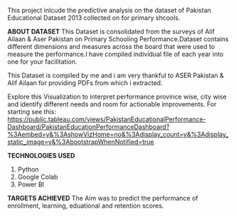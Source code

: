 This project inlcude the predictive analysis on the dataset of Pakistan Educational Dataset 2013 collected on for primary shcools.

**ABOUT DATASET**
This Dataset is consolidated from the surveys of Alif Ailaan & Aser Pakistan on Primary Schooling Performance.Dataset contains different dimensions and measures across the board that were used to measure the performance.I have compiled individual file of each year into one for your facilitation.

This Dataset is compiled by me and i am very thankful to ASER Pakistan & Alif Ailaan for providing PDFs from which i extracted.

Explore this Visualization to interpret performance province wise, city wise and identify different needs and room for actionable improvements.
For starting see this:
https://public.tableau.com/views/PakistanEducationalPerformance-Dashboard/PakistanEducationPerformanceDashboard?%3Aembed=y&%3AshowVizHome=no&%3Adisplay_count=y&%3Adisplay_static_image=y&%3AbootstrapWhenNotified=true

**TECHNOLOGIES USED**
1. Python
2. Google Colab
3. Power BI

**TARGETS ACHIEVED**
The Aim was to predict the performance of enrollment, learning, eduational and retention scores.
